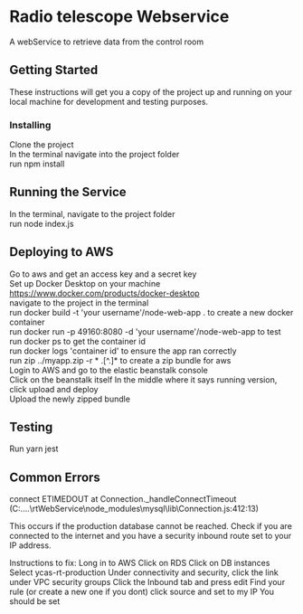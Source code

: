 # Radio telescope Webservice

A  webService to retrieve data from the control room

## Getting Started

These instructions will get you a copy of the project up and running on your local machine for development and testing purposes.

### Installing

Clone the project<br/>
In the terminal navigate into the project folder<br/>
run npm install<br/> 

## Running the Service

In the terminal, navigate to the project folder<br/>
run node index.js

## Deploying to AWS

Go to aws and get an access key and a secret key<br/>
Set up Docker Desktop on your machine https://www.docker.com/products/docker-desktop<br/>
navigate to the project in the terminal<br/>
run docker build -t 'your username'/node-web-app . to create a new docker container <br/>
run docker run -p 49160:8080 -d 'your username'/node-web-app to test <br/>
run docker ps to get the container id<br/>
run docker logs 'container id' to ensure the app ran correctly<br/>
run  zip ../myapp.zip -r * .[^.]* to create a zip bundle for aws<br/>
Login to AWS and go to the elastic beanstalk console<br/>
Click on the beanstalk itself 
In the middle where it says running version, click upload and deploy<br/>
Upload the newly zipped bundle<br/>


## Testing

Run yarn jest

## Common Errors

connect ETIMEDOUT
    at Connection._handleConnectTimeout (C:\....\rtWebService\node_modules\mysql\lib\Connection.js:412:13)
    
This occurs if the production database cannot be reached.
Check if you are connected to the internet and you have a security inbound route set to your IP address.

Instructions to fix:
Long in to AWS
Click on RDS 
Click on DB instances
Select ycas-rt-production
Under connectivity and security, click the link under VPC security groups
Click the Inbound tab and press edit
Find your rule (or create a new one if you dont)
click source and set to my IP
You should be set

  


